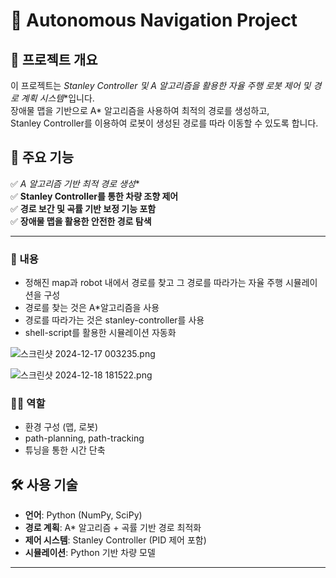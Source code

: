 # 🚀  Autonomous Navigation Project

## 🔹 프로젝트 개요
이 프로젝트는 **Stanley Controller 및 A* 알고리즘을 활용한 자율 주행 로봇 제어 및 경로 계획 시스템**입니다.  
장애물 맵을 기반으로 A* 알고리즘을 사용하여 최적의 경로를 생성하고,  
Stanley Controller를 이용하여 로봇이 생성된 경로를 따라 이동할 수 있도록 합니다.

## 🚀 주요 기능
✅ **A* 알고리즘 기반 최적 경로 생성**  
✅ **Stanley Controller를 통한 차량 조향 제어**  
✅ **경로 보간 및 곡률 기반 보정 기능 포함**  
✅ **장애물 맵을 활용한 안전한 경로 탐색**  

---
### 📖 내용

- 정해진 map과 robot 내에서 경로를 찾고 그 경로를 따라가는 자율 주행 시뮬레이션을 구성
- 경로를 찾는 것은 A*알고리즘을 사용
- 경로를 따라가는 것은 stanley-controller를 사용
- shell-script를 활용한 시뮬레이션 자동화

![스크린샷 2024-12-17 003235.png](attachment:8a1a9601-8ae0-4bd9-b4e0-158ec999721c:스크린샷_2024-12-17_003235.png)

![스크린샷 2024-12-18 181522.png](attachment:0ee91ed3-7a58-4ab7-bacb-618119a01208:c85c5bc3-84fe-4c89-a82a-841743db0bc6.png)

### 🙋‍♂️ 역할

- 환경 구성 (맵, 로봇)
- path-planning, path-tracking
- 튜닝을 통한 시간 단축
## 🛠️ 사용 기술
- **언어**: Python (NumPy, SciPy)  
- **경로 계획**: A* 알고리즘 + 곡률 기반 경로 최적화  
- **제어 시스템**: Stanley Controller (PID 제어 포함)  
- **시뮬레이션**: Python 기반 차량 모델  

---


